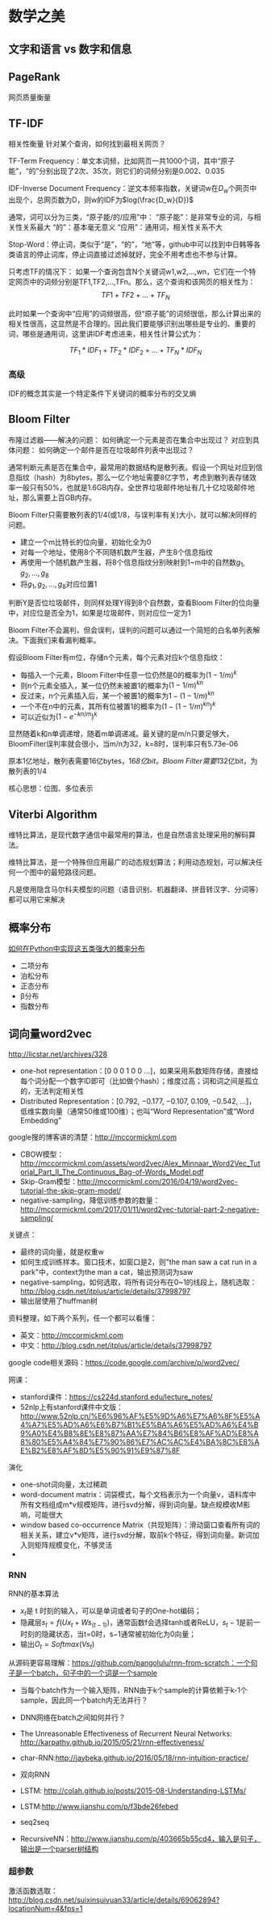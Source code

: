 

# 数学之美

## 文字和语言 vs 数字和信息

## PageRank

网页质量衡量

## TF-IDF
相关性衡量
针对某个查询，如何找到最相关网页？

TF-Term Frequency：单文本词频，比如网页一共1000个词，其中“原子能”，“的”分别出现了2次、35次，则它们的词频分别是0.002、0.035

IDF-Inverse Document Frequency：逆文本频率指数，关键词w在$D_w$个网页中出现个，总网页数为D，则w的IDF为$log(\frac{D_w}{D})$


通常，词可以分为三类，“原子能/的/应用”中：
“原子能”：是非常专业的词，与相关性关系最大
“的”：基本毫无意义
“应用”：通用词，相关性关系不大

Stop-Word：停止词，类似于“是”，“的”，“地”等，github中可以找到中日韩等各类语言的停止词库，停止词直接过滤掉就好，完全不用考虑也不参与计算。


只考虑TF的情况下：
如果一个查询包含N个关键词w1,w2,...,wn，它们在一个特定网页中的词频分别是TF1,TF2,...,TFn。那么，这个查询和该网页的相关性为：
$$TF1+TF2+...+TF_N$$

此时如果一个查询中“应用”的词频很高，但“原子能”的词频很低，那么计算出来的相关性很高，这显然是不合理的。因此我们要能够识别出哪些是专业的、重要的词，哪些是通用词，这里讲IDF考虑进来，相关性计算公式为：

$$TF_1*IDF_1 + TF_2*IDF_2 + ... + TF_N*IDF_N$$

### 高级
IDF的概念其实是一个特定条件下关键词的概率分布的交叉熵



## Bloom Filter
布隆过滤器——解决的问题：
如何确定一个元素是否在集合中出现过？
对应到具体问题：
如何确定一个邮件是否在垃圾邮件列表中出现过？

通常判断元素是否在集合中，最常用的数据结构是散列表。假设一个网址对应到信息指纹（hash）为8bytes，那么一亿个地址需要8亿字节，考虑到散列表存储效率一般只有50%，也就是1.6GB内存。全世界垃圾邮件地址有几十亿垃圾邮件地址，那么需要上百GB内存。

Bloom Filter只需要散列表的1/4(或1/8，与误判率有关)大小，就可以解决同样的问题。

* 建立一个m比特长的位向量，初始化全为0
* 对每一个地址，使用8个不同随机数产生器，产生8个信息指纹
* 再使用一个随机数产生器，将8个信息指纹分别映射到1~m中的自然数$g_1,g_2,...,g_8$
* 将$g_1,g_2,...,g_8$对应位置1

判断Y是否位垃圾邮件，则同样处理Y得到8个自然数，查看Bloom Filter的位向量中，对应位是否全为1，如果是垃圾邮件，则对应位一定为1

Bloom Filter不会漏判，但会误判，误判的问题可以通过一个简短的白名单列表解决。下面我们来看漏判概率。

假设Bloom Filter有m位，存储n个元素，每个元素对应k个信息指纹：
* 每插入一个元素，Bloom Filter中任意一位仍然是0的概率为$(1-1/m)^k$
* 则n个元素全插入，某一位仍然未被置1的概率为$(1-1/m)^{kn}$
* 反过来，n个元素插入后，某一个被置1的概率为$1- (1-1/m)^{kn}$
* 一个不在n中的元素，其所有位被置1的概率为$(1- (1-1/m)^{kn})^k$
* 可以近似为$(1-e^{-kn/m})^k$

显然随着k和n单调递增，随着m单调递减。最关键的是m/n只要足够大，BloomFilter误判率就会很小，当m/n为32，k=8时，误判率只有5.73e-06

原本1亿地址，散列表需要16亿bytes，16*8亿bit。Bloom Filter需要1*32亿bit，为散列表的1/4

核心思想：位图、多位表示

## Viterbi Algorithm
维特比算法，是现代数字通信中最常用的算法，也是自然语言处理采用的解码算法。

维特比算法，是一个特殊但应用最广的动态规划算法；利用动态规划，可以解决任何一个图中的最短路径问题。

凡是使用隐含马尔科夫模型的问题（语音识别、机器翻译、拼音转汉字、分词等）都可以用它来解决


## 概率分布

[如何在Python中实现这五类强大的概率分布](http://python.jobbole.com/81321/)

* 二项分布
* 泊松分布
* 正态分布
* β分布
* 指数分布

## 词向量word2vec
http://licstar.net/archives/328

* one-hot representation：[0 0 0 1 0 0 ...]，如果采用系数矩阵存储，直接给每个词分配一个数字ID即可（比如做个hash）；维度过高；词和词之间是孤立的，无法判定相关性
* Distributed Representation：[0.792, −0.177, −0.107, 0.109, −0.542, …]，低维实数向量（通常50维或100维）；也叫“Word Representation”或“Word Embedding”

google搜的博客讲的清楚：http://mccormickml.com
* CBOW模型：http://mccormickml.com/assets/word2vec/Alex_Minnaar_Word2Vec_Tutorial_Part_II_The_Continuous_Bag-of-Words_Model.pdf
* Skip-Gram模型：http://mccormickml.com/2016/04/19/word2vec-tutorial-the-skip-gram-model/
* negative-sampling，降低训练参数的数量：http://mccormickml.com/2017/01/11/word2vec-tutorial-part-2-negative-sampling/

关键点：
* 最终的词向量，就是权重w
* 如何生成训练样本。窗口技术，如窗口是2，则"the man saw a cat run in a park"中，context为the man a cat，输出预测词为saw
* negative-sampling，如何选取，将所有词分布在0~1的线段上，随机选取：http://blog.csdn.net/itplus/article/details/37998797
* 输出层使用了huffman树

资料整理，如下两个系列，任一个都可以看懂：
* 英文：http://mccormickml.com
* 中文：http://blog.csdn.net/itplus/article/details/37998797



google code相关源码：https://code.google.com/archive/p/word2vec/


网课：
* stanford课件：https://cs224d.stanford.edu/lecture_notes/
* 52nlp上有stanford课件中文版：http://www.52nlp.cn/%E6%96%AF%E5%9D%A6%E7%A6%8F%E5%A4%A7%E5%AD%A6%E6%B7%B1%E5%BA%A6%E5%AD%A6%E4%B9%A0%E4%B8%8E%E8%87%AA%E7%84%B6%E8%AF%AD%E8%A8%80%E5%A4%84%E7%90%86%E7%AC%AC%E4%BA%8C%E8%AE%B2%E8%AF%8D%E5%90%91%E9%87%8F

演化
* one-shot词向量，太过稀疏
* word-document matrix：词袋模式，每个文档表示为一个向量v，语料库中所有文档组成m*v规模矩阵，进行svd分解，得到词向量。缺点规模收M影响，可能很大
* window based co-occurrence Matrix（共现矩阵）：滑动窗口查看所有词的相关关系，建立v*v矩阵，进行svd分解，取前k个特征，得到词向量。新词加入则矩阵规模变化，不够灵活
* 



### RNN
RNN的基本算法
* $x_t$是 t 时刻的输入，可以是单词或者句子的One-hot编码；
* 隐藏层$s_t=f(Ux_t+Ws_{(t-1)})$，通常函数f会选择tanh或者ReLU，$s_t−1$是前一时刻的隐藏状态，当t=0时，s−1通常被初始化为0向量；
* 输出$O_t=Softmax(Vs_t)$

从源码更容易理解：https://github.com/pangolulu/rnn-from-scratch：一个句子是一个batch，句子中的一个词是一个sample
* 当每个batch作为一个输入矩阵，RNN由于k个sample的计算依赖于k-1个sample，因此同一个batch内无法并行？
* DNN网络在batch之间如何并行？

* The Unreasonable Effectiveness of Recurrent Neural Networks:  http://karpathy.github.io/2015/05/21/rnn-effectiveness/

* char-RNN:http://jaybeka.github.io/2016/05/18/rnn-intuition-practice/
* 双向RNN
* LSTM: http://colah.github.io/posts/2015-08-Understanding-LSTMs/
* LSTM:http://www.jianshu.com/p/f3bde26febed
* seq2seq
* RecursiveNN：http://www.jianshu.com/p/403665b55cd4，输入是句子，输出是一个parser树结构


### 超参数

激活函数选取：http://blog.csdn.net/suixinsuiyuan33/article/details/69062894?locationNum=4&fps=1





